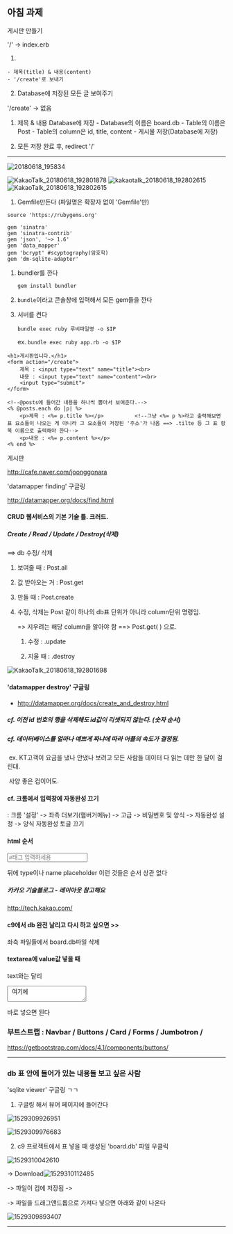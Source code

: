 ## 아침 과제

게시판 만들기

'/' -> index.erb
  1. <form>
    - 제목(title) & 내용(content)
    - '/create'로 보내기

  2. Database에 저장된 모든 글 보여주기

'/create' -> 없음
  1. 제목 & 내용 Database에 저장
    - Database의 이름은 board.db
    - Table의 이름은 Post
    - Table의 column은 id, title, content
    - 게시물 저장(Database에 저장)

   2. 모든 저장 완료 후, redirect '/'

---

![20180618_195834](https://user-images.githubusercontent.com/40022039/41532466-0f951bec-7332-11e8-9c87-be7d01208b2c.png)

![KakaoTalk_20180618_192801878](C:\Users\student\Desktop\180608_FinalProject\KakaoTalk_20180618_192801878.jpg)
![kakaotalk_20180618_192802615](https://user-images.githubusercontent.com/40022039/41532473-166823a6-7332-11e8-86dd-da3a1d61a98f.jpg)
![KakaoTalk_20180618_192802615](C:\Users\student\Desktop\180608_FinalProject\KakaoTalk_20180618_192802615.jpg)



1. Gemfile만든다 (파일명은 확장자 없이 'Gemfile'만)

```
source 'https://rubygems.org'

gem 'sinatra'
gem 'sinatra-contrib'
gem 'json', '~> 1.6'
gem 'data_mapper'
gem 'bcrypt' #scyptography(암호학)
gem 'dm-sqlite-adapter'
```



1. bundler를 깐다

   `gem install bundler`

2. `bundle`이라고 콘솔창에 입력해서 모든 gem들을 깐다

3. 서버를 켠다

   `bundle exec ruby 루비파일명 -o $IP`

   ex. `bundle exec ruby app.rb -o $IP`





```
<h1>게시판입니다.</h1>
<form action="/create">
    제목 : <input type="text" name="title"><br>
    내용 : <input type="text" name="content"><br>
    <input type="submit">
</form>

<!--@posts에 들어간 내용을 하나씩 뽑아서 보여준다.-->
<% @posts.each do |p| %>
    <p>제목 : <%= p.title %></p>			<!--그냥 <%= p %>라고 출력해보면 표 요소들이 나오는 게 아니라 그 요소들이 저장된 '주소'가 나옴 ==> .tilte 등 그 표 항목 이름으로 출력해야 한다-->
    <p>내용 : <%= p.content %></p>
<% end %>
```



게시판

http://cafe.naver.com/joonggonara





'datamapper finding' 구글링

http://datamapper.org/docs/find.html







#### CRUD 웹서비스의 기본 기술 틀. 크러드.

##### Create / Read / Update / Destroy(삭제)

==> db 수정/ 삭제

1. 보여줄 때 :  Post.all

2. 값 받아오는 거 :   Post.get

3. 만들 때 :   Post.create

4. 수정, 삭제는 Post 같이 하나의 db표 단위가 아니라 column단위 명령임. 

   => 지우려는 해당 column을 알아야 함 ==> Post.get(  ) 으로.

   1) 수정 :   .update

   2) 지울 때 :   .destroy

![KakaoTalk_20180618_192801698](C:\Users\student\Desktop\180608_FinalProject\KakaoTalk_20180618_192801698.jpg)







#### 'datamapper destroy' 구글링

- http://datamapper.org/docs/create_and_destroy.html







##### cf. 이전 id 번호의 행을 삭제해도 id값이 리셋되지 않는다. (숫자 순서)

##### cf. 데이터베이스를 얼마나 예쁘게 짜냐에 따라 어플의 속도가 결정됨.

​	ex. KT고객이 요금을 냈나 안냈나 보려고 모든 사람들 데이터 다 읽는 데만 한 달이 걸린대. 

​		사양 좋은 컴이어도.



#### cf. 크롬에서 입력창에 자동완성 끄기

:  크롬 '설정' -> 좌측 더보기(햄버거메뉴) -> 고급 -> 비밀번호 및 양식 -> 자동완성 설정 -> 양식 자동완성 토글 끄기





#### html 순서

<input type="text" name="tag" class="form-control" id="exampleInputEmail1" aria-describedby="emailHelp" placeholder="#태그 입력하세용">

뒤에 type이나 name placeholder 이런 것들은 순서 상관 없다





##### 카카오 기술블로그 - 레이아웃 참고해요

http://tech.kakao.com/ 





#### c9에서 db 완전 날리고 다시 하고 싶으면 >>

좌측 파일들에서 board.db파일 삭제





#### textarea에 value값 넣을 때

text와는 달리
<textarea 어쩌구 저쩌구> 여기에 </textarea>
바로 넣으면 된다





### 부트스트랩 :   Navbar / Buttons / Card / Forms / Jumbotron / 

https://getbootstrap.com/docs/4.1/components/buttons/









---

### db 표 안에 들어가 있는 내용들 보고 싶은 사람

'sqlite viewer' 구글링 ㄱㄱ

1. 구글링 해서 뷰어 페이지에 들어간다

![1529309926951](C:\Users\student\AppData\Local\Temp\1529309926951.png)

![1529309976683](C:\Users\student\AppData\Local\Temp\1529309976683.png)



2. c9 프로젝트에서 표 넣을 때 생성된 'board.db' 파일 우클릭

![1529310042610](C:\Users\student\AppData\Local\Temp\1529310042610.png)

-> Download![1529310112485](C:\Users\student\AppData\Local\Temp\1529310112485.png)

-> 파일이 컴에 저장됨 ->



-> 파일을 드래그앤드롭으로 가져다 넣으면 아래와 같이 나온다

![1529309893407](C:\Users\student\AppData\Local\Temp\1529309893407.png)

---


